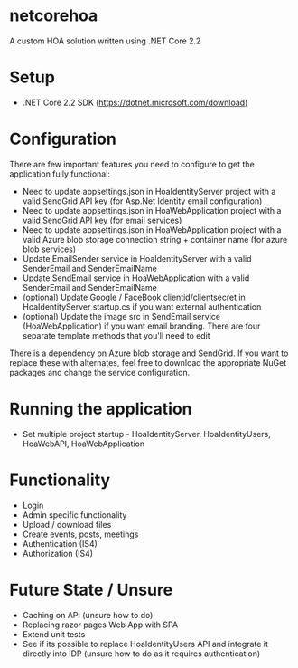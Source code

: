 # netcorehoa
A custom HOA solution written using .NET Core 2.2

# Setup 
- .NET Core 2.2 SDK (https://dotnet.microsoft.com/download)

# Configuration 
There are few important features you need to configure to get the application fully functional:
- Need to update appsettings.json in HoaIdentityServer project with a valid SendGrid API key (for Asp.Net Identity email configuration)
- Need to update appsettings.json in HoaWebApplication project with a valid SendGrid API key (for email services)
- Need to update appsettings.json in HoaWebApplication project with a valid Azure blob storage connection string + container name (for azure blob services)
- Update EmailSender service in HoaIdentityServer with a valid SenderEmail and SenderEmailName
- Update SendEmail service in HoaWebApplication with a valid SenderEmail and SenderEmailName
- (optional) Update Google / FaceBook clientid/clientsecret in HoaIdentityServer startup.cs if you want external authentication
- (optional) Update the image src in SendEmail service (HoaWebApplication) if you want email branding. There are four separate template methods that you'll need to edit  

There is a dependency on Azure blob storage and SendGrid. If you want to replace these with alternates, feel free to download the appropriate
NuGet packages and change the service configuration.

# Running the application
- Set multiple project startup - HoaIdentityServer, HoaIdentityUsers, HoaWebAPI, HoaWebApplication


# Functionality
- Login
- Admin specific functionality
- Upload / download files
- Create events, posts, meetings
- Authentication (IS4)
- Authorization (IS4)

# Future State / Unsure
- Caching on API (unsure how to do)
- Replacing razor pages Web App with SPA
- Extend unit tests
- See if its possible to replace HoaIdentityUsers API and integrate it directly into IDP (unsure how to do as it requires authentication)
